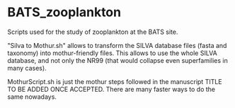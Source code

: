# BATS_zooplankton
Scripts used for the study of zooplankton at the BATS site. 

"Silva to Mothur.sh" allows to transform the SILVA database files (fasta and taxonomy) into mothur-friendly files. This allows to use the whole SILVA database, and not only the NR99 (that would collapse even superfamilies in many cases).

MothurScript.sh is just the mothur steps followed in the manuscript TITLE TO BE ADDED ONCE ACCEPTED. There are many faster ways to do the same nowadays.
